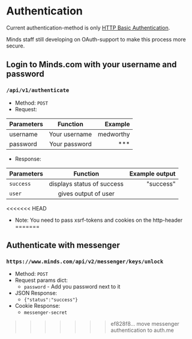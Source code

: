 # Authentication

Current authentication-method is only [HTTP Basic Authentication](https://developer.mozilla.org/en-US/docs/Web/HTTP/Headers/Authorization).

Minds staff still developing on OAuth-support to make this process more secure.

## Login to Minds.com with your username and password
### `/api/v1/authenticate`
* Method: `POST`
* Request:

|Parameters|Function|Example|
|---|:---:|---:|
|username|Your username|medworthy|
|password|Your password|***|

* Response:

|Parameters|Function|Example output|
|---|:---:|---:|
|`success`|displays status of success|"success"|
|`user`|gives output of user||

<<<<<<< HEAD
* Note: You need to pass xsrf-tokens and cookies on the http-header
=======

## Authenticate with messenger
### `https://www.minds.com/api/v2/messenger/keys/unlock`
* Method: `POST`
* Request params dict:
    * `password` - Add you password next to it
* JSON Response: 
    * `{"status":"success"}`
* Cookie Response: 
    * `messenger-secret`

>>>>>>> ef828f8... move messenger authentication to auth.me
